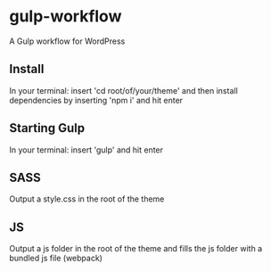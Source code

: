 # gulp-workflow
A Gulp workflow for WordPress

## Install
In your terminal: insert 'cd root/of/your/theme' and then install dependencies by inserting 'npm i' and hit enter

## Starting Gulp
In your terminal: insert 'gulp' and hit enter

## SASS
Output a style.css in the root of the theme

## JS
Output a js folder in the root of the theme and fills the js folder with a bundled js file (webpack)
